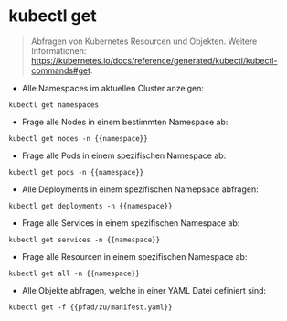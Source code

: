 # kubectl get

> Abfragen von Kubernetes Resourcen und Objekten.
> Weitere Informationen: <https://kubernetes.io/docs/reference/generated/kubectl/kubectl-commands#get>.

- Alle Namespaces im aktuellen Cluster anzeigen:

`kubectl get namespaces`

- Frage alle Nodes in einem bestimmten Namespace ab:

`kubectl get nodes -n {{namespace}}`

- Frage alle Pods in einem spezifischen Namespace ab:

`kubectl get pods -n {{namespace}}`

- Alle Deployments in einem spezifischen Namepsace abfragen:

`kubectl get deployments -n {{namespace}}`

- Frage alle Services in einem spezifischen Namespace ab:

`kubectl get services -n {{namespace}}`

- Frage alle Resourcen in einem spezifischen Namespace ab:

`kubectl get all -n {{namespace}}`

- Alle Objekte abfragen, welche in einer YAML Datei definiert sind:

`kubectl get -f {{pfad/zu/manifest.yaml}}`
